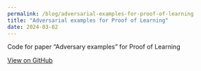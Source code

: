 ```yaml
---
permalink: /blog/adversarial-examples-for-proof-of-learning
title: "Adversarial examples for Proof of Learning"
date: 2024-03-02
---
```


Code for paper “Adversary examples” for Proof of Learning

[View on GitHub](https://github.com/ozgurural/Adversarial-examples-for-Proof-of-Learning)
